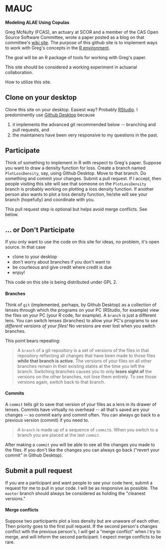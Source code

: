 # MAUC

**Modeling ALAE Using Copulas**

Greg McNulty (FCAS),
an actuary at SCOR and a member of the 
CAS Open Source Software Committee,
wrote a paper posted as a blog
on that committee's [wiki site](http://opensourcesoftware.casact.org/blogs:2).
The purpose of this github site is to implement ways
to work with Greg's concepts in 
the [R environment](https://www.r-project.org/).

The goal will be an R package of tools for working with Greg's paper.

This site should be considered a working experiment in actuarial collaboration.

How to utilize this site.

## Clone on your desktop

Clone this site on your desktop.
Easiest way?
Probably [RStudio](https://www.rstudio.com/).
I predominently
use [Github Desktop](https://desktop.github.com/)
because 

1. it implements the advanced git recommended below -- 
branching and pull requests, and
2. the maintainers have been
very responsive to my questions in the past.

## Participate

Think of something to implement in R with respect to Greg's paper.
Suppose you want to draw a density function for loss.
Create a branch named `PlotLossDensity`, say, using Github Desktop.
Move to that branch.
Do something and commit your changes.
Submit a pull request.
If I accept, 
then people visiting this site will see that someone
on the `PlotLossDensity` branch is probably working on
plotting a loss density function.
If another person also wants to plot a loss density function,
he/she will see your branch (hopefully) and coordinate with you.

This pull request step is optional but helps
avoid merge conflicts. 
See below.

## ... or Don't Participate

If you only want to use the code on this site for ideas,
no problem,
it's open source.
In that case

* clone to your desktop
* don't worry about branches if you don't want to
* be courteous and give credit where credit is due
* enjoy!

This code on this site is being distributed under GPL 2.

#### Branches

Think of `git` (implemented, perhaps, by Github Desktop)
as a collection of lenses through which 
the programs on your PC
(RStudio, for example)
view the files on your PC
(your R code, for example).
A `branch` is just
a different lens.
You can switch lenses (branches)
to allow your PC's programs to 
*see different versions of your files!*
No versions are ever lost
when you switch branches.

This point bears repeating:
>A `branch` of a git repository 
is a set of versions of the files in that repository
reflecting all changes that have been made to those
files **while that branch is active.**
The versions of your files on all other branches 
remain in their existing states at the time you left the branch.
Switching branches causes you to only **loses sight of** 
the versions on the other branches,
not lose them entirely.
To see those versions again, switch back to that branch.

#### Commits

A `commit` tells git to save that version
of your files as a lens in its drawer of lenses.
Commits have virtually no overhead --
all that's saved are your changes --
so commit early and commit often.
You can always go back to a previous version 
(commit) if you need to.

>A `branch` is made up of a sequence of `commit`s.
When you switch to a branch you are placed at the last `commit`.

After making a `commit` 
you will be able to see all the changes you made to the files.
If you don't like the changes you can always go back
("revert your commit" in Github Desktop).

## Submit a pull request

If you are a participant and want 
people to see your code here,
submit a request for me to pull in your code.
I will be as responsive as possible.
The `master` branch should always be considered
as holding the "cleanest versions."

#### Merge conflicts

Suppose two participants
plot a loss density but
are unaware of each other.
Then priority goes to the first pull request.
If the second person's changes conflict with 
the previous person's,
I will get a "merge conflict" when I try to merge,
and will inform the second participant.
I expect merge conflicts to be rare.
